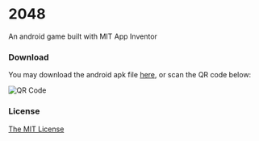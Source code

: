 # 2048
An android game built with MIT App Inventor

### Download
You may download the android apk file <a href="https://github.com/lonelyenvoy/2048/raw/master/apk/Game2048.apk" target="_blank">here</a>, or scan the QR code below:

![QR Code](https://qr.api.cli.im/qr?data=https%253A%252F%252Fgithub.com%252Flonelyenvoy%252F2048%252Fraw%252Fmaster%252Fapk%252FGame2048.apk&level=H&transparent=false&bgcolor=%23ffffff&forecolor=%23000000&blockpixel=12&marginblock=1&logourl=&size=180&kid=cliim&key=6f9f76ff626e7dc66a2c97c7d32e5559)

### License
<a href="https://github.com/lonelyenvoy/2048/blob/master/LICENSE" target="_blank">The MIT License</a>
